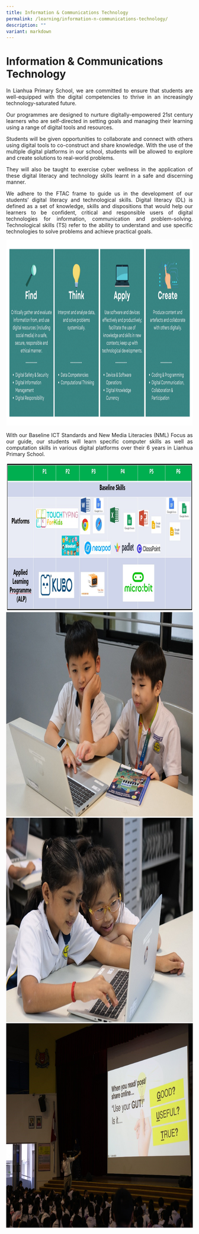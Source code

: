 ```yaml
---
title: Information & Communications Technology
permalink: /learning/information-n-communications-technology/
description: ""
variant: markdown
---
```

<h1><strong>Information &amp; Communications Technology</strong></h1>

<p style="text-align: justify;">In Lianhua Primary School, we are committed to ensure that students are well-equipped with the digital competencies to thrive in an increasingly technology-saturated future.</p>

<p style="text-align: justify;">Our programmes are designed to nurture digitally-empowered 21st century learners who are self-directed in setting goals and managing their learning using a range of digital tools and resources.</p>

<p style="text-align: justify;">Students will be given opportunities to collaborate and connect with others using digital tools to co-construct and share knowledge. With the use of the multiple digital platforms in our school, students will be allowed to explore and create solutions to real-world problems.</p>

<p style="text-align: justify;">They will also be taught to exercise cyber wellness in the application of these digital literacy and technology skills learnt in a safe and discerning manner.</p>

<p style="text-align: justify;">We adhere to the FTAC frame to guide us in the development of our students’ digital literacy and technological skills. Digital literacy (DL) is defined as a set of knowledge, skills and dispositions that would help our learners to be confident, critical and responsible users of digital technologies for information, communication and problem-solving. Technological skills (TS) refer to the ability to understand and use specific technologies to solve problems and achieve practical goals.</p>

<img style="width:1000px;height:500px;" src="/images/Learning/Ict/ICTpic1.png">

<p style="text-align: justify;">With our Baseline ICT Standards and New Media Literacies (NML) Focus as our guide, our students will learn specific computer skills as well as computation skills in various digital platforms over their 6 years in Lianhua Primary School.</p>

<img style="width:900px;height:400px;" src="/images/Learning/Ict/ICTpic2.png">
<br>
<img style="width:800px;height:550px;" src="/images/Learning/Ict/ICTpic3.jpg">
<br>
<img style="width:800px;height:550px;" src="/images/Learning/Ict/ICTpic4.jpg">
<br>
<img style="width:800px;height:550px;" src="/images/Learning/Ict/ICTpic5.jpg">